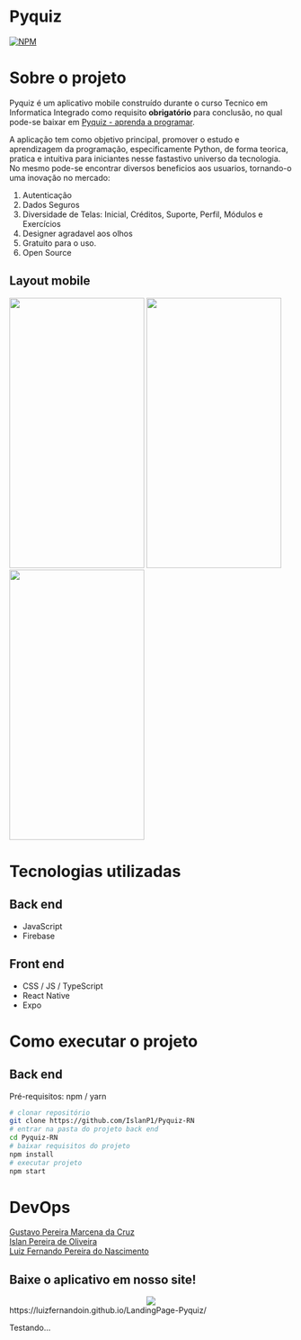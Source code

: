 # Pyquiz
[![NPM](https://img.shields.io/npm/l/react)](https://github.com/IslanP1/Pyquiz-RN/blob/main/LICENSE.md) 

# Sobre o projeto


Pyquiz é um aplicativo mobile construído durante o curso Tecnico em Informatica Integrado como requisito **obrigatório** para conclusão, no qual pode-se baixar em [Pyquiz - aprenda a programar](https://luizfernandoin.github.io/LandingPage-Pyquiz/ "Site da LandingPage").

A aplicação tem como objetivo principal, promover o estudo e aprendizagem da programação, especificamente Python, de forma teorica, pratica e intuitiva para iniciantes nesse fastastivo universo da tecnologia. No mesmo pode-se encontrar diversos beneficios aos usuarios, tornando-o uma inovação no mercado:

1) Autenticação
2) Dados Seguros
3) Diversidade de Telas: Inicial, Créditos, Suporte, Perfil, Módulos e Exercícios
4) Designer agradavel aos olhos
5) Gratuito para o uso.
6) Open Source


## Layout mobile
<img src="https://github.com/IslanP1/Pyquiz-RN/blob/main/assets/TelaLogin.jpeg" height="480px" width="240px"/> <img src="https://github.com/IslanP1/Pyquiz-RN/blob/main/assets/TelaInicial.jpeg" height="480px" width="240px"/> <img src="https://github.com/IslanP1/Pyquiz-RN/blob/main/assets/TelaModulos.jpeg" height="480px" width="240px"/>

# Tecnologias utilizadas
## Back end
- JavaScript
- Firebase
## Front end
- CSS / JS / TypeScript
- React Native
- Expo

# Como executar o projeto

## Back end
Pré-requisitos: npm / yarn

```bash
# clonar repositório
git clone https://github.com/IslanP1/Pyquiz-RN
# entrar na pasta do projeto back end
cd Pyquiz-RN
# baixar requisitos do projeto
npm install
# executar projeto
npm start
```

# DevOps

[Gustavo Pereira Marcena da Cruz](https://github.com/GustavoPMarcena "GitHub Gustava Marcena")    
[Islan Pereira de Oliveira](https://github.com/IslanP1 "GitHub Islan Pereira")    
[Luiz Fernando Pereira do Nascimento](https://github.com/luizfernandoin "GitHub Luiz Fernando") 

## Baixe o aplicativo em nosso site!
<center><img src="https://github.com/IslanP1/Pyquiz-RN/blob/main/assets/landingpage-pyquiz.png"></center>
https://luizfernandoin.github.io/LandingPage-Pyquiz/

Testando...
